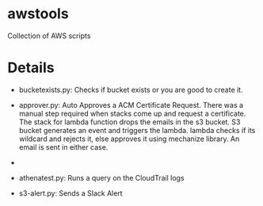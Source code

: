 # awstools
Collection of AWS scripts
# Details
* bucketexists.py: Checks if bucket exists or you are good to create it.
* approver.py: Auto Approves a ACM Certificate Request. There was a manual step required when stacks come up and request a certificate. The stack for lambda function drops the emails in the s3 bucket.
S3 bucket generates an event and triggers the lambda.
lambda checks if its wildcard and rejects it, else approves it using mechanize library.
An email is sent in either case.

*
* athenatest.py: Runs a query on the CloudTrail logs
* s3-alert.py: Sends a Slack Alert

